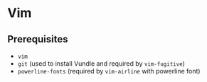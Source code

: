 # Vim

## Prerequisites

- `vim`
- `git` (used to install Vundle and required by `vim-fugitive`)
- `powerline-fonts` (required by `vim-airline` with powerline font)
